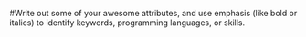 #Write out some of your awesome attributes, and use emphasis (like bold or italics) to identify keywords, programming languages, or skills. 
